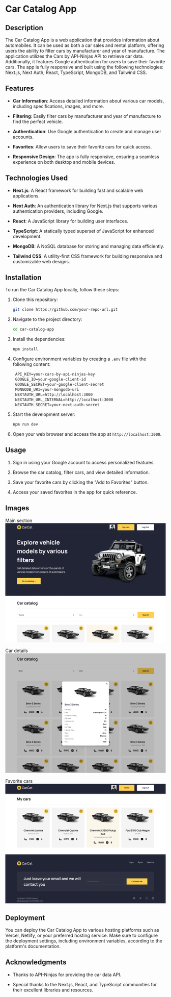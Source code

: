# Car Catalog App

## Description

The Car Catalog App is a web application that provides information about automobiles. It can be used as both a car sales and rental platform, offering users the ability to filter cars by manufacturer and year of manufacture. The application utilizes the Cars by API-Ninjas API to retrieve car data. Additionally, it features Google authentication for users to save their favorite cars. The app is fully responsive and built using the following technologies: Next.js, Next Auth, React, TypeScript, MongoDB, and Tailwind CSS.

## Features

- **Car Information**: Access detailed information about various car models, including specifications, images, and more.

- **Filtering**: Easily filter cars by manufacturer and year of manufacture to find the perfect vehicle.

- **Authentication**: Use Google authentication to create and manage user accounts.

- **Favorites**: Allow users to save their favorite cars for quick access.

- **Responsive Design**: The app is fully responsive, ensuring a seamless experience on both desktop and mobile devices.

## Technologies Used

- **Next.js**: A React framework for building fast and scalable web applications.

- **Next Auth**: An authentication library for Next.js that supports various authentication providers, including Google.

- **React**: A JavaScript library for building user interfaces.

- **TypeScript**: A statically typed superset of JavaScript for enhanced development.

- **MongoDB**: A NoSQL database for storing and managing data efficiently.

- **Tailwind CSS**: A utility-first CSS framework for building responsive and customizable web designs.

## Installation

To run the Car Catalog App locally, follow these steps:

1. Clone this repository:

   ```bash
   git clone https://github.com/your-repo-url.git
   ```

2. Navigate to the project directory:

   ```bash
   cd car-catalog-app
   ```

3. Install the dependencies:

   ```bash
   npm install
   ```

4. Configure environment variables by creating a `.env` file with the following content:

   ```plaintext
    API_KEY=your-cars-by-api-ninjas-key
    GOOGLE_ID=your-google-client-id
    GOOGLE_SECRET=your-google-client-secret
    MONGODB_URI=your-mongodb-uri
    NEXTAUTH_URL=http://localhost:3000
    NEXTAUTH_URL_INTERNAL=http://localhost:3000
    NEXTAUTH_SECRET=your-next-auth-secret
   ```

5. Start the development server:

   ```bash
   npm run dev
   ```

6. Open your web browser and access the app at `http://localhost:3000`.

## Usage

1. Sign in using your Google account to access personalized features.

2. Browse the car catalog, filter cars, and view detailed information.

3. Save your favorite cars by clicking the "Add to Favorites" button.

4. Access your saved favorites in the app for quick reference.

## Images

Main section
![img.png](img.png)

Car details
![img_1.png](img_1.png)

Favorite cars
![img_2.png](img_2.png)

## Deployment

You can deploy the Car Catalog App to various hosting platforms such as Vercel, Netlify, or your preferred hosting service. Make sure to configure the deployment settings, including environment variables, according to the platform's documentation.

## Acknowledgments

- Thanks to API-Ninjas for providing the car data API.

- Special thanks to the Next.js, React, and TypeScript communities for their excellent libraries and resources.
